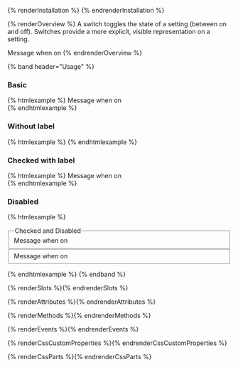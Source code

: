 {% renderInstallation %} {% endrenderInstallation %}

{% renderOverview %}
  A switch toggles the state of a setting (between on and off). Switches 
  provide a more explicit, visible representation on a setting.

  <pf-switch id="overview-switch" checked></pf-switch>
  <label for="overview-switch">
    <span data-state="on">Message when on</span>
    <span data-state="off" hidden>Message when off</span>
  </label>
{% endrenderOverview %}

{% band header="Usage" %}
  ### Basic
  {% htmlexample %}
  <pf-switch id="color-scheme-toggle"></pf-switch>
  <label for="color-scheme-toggle">
    <span data-state="on">Message when on</span>
    <span data-state="off" hidden>Message when off</span>
  </label>  
  {% endhtmlexample %}

  ### Without label
  {% htmlexample %}
  <pf-switch></pf-switch>
  {% endhtmlexample %}

  ### Checked with label
  {% htmlexample %}
  <pf-switch id="checked" checked show-check-icon></pf-switch>
  <label for="checked">
    <span data-state="on">Message when on</span>
    <span data-state="off" hidden>Message when off</span>
  </label>    
  {% endhtmlexample %}

  ### Disabled
  {% htmlexample %}
  <form>
    <fieldset>
      <legend>Checked and Disabled</legend>
      <pf-switch id="checked-disabled" checked disabled></pf-switch>
      <label for="checked-disabled">
        <span data-state="on">Message when on</span>
        <span data-state="off" hidden>Message when off</span>
      </label>      
    </fieldset>
    <fieldset>
      <pf-switch id="default-disabled" disabled></pf-switch>
      <label for="default-disabled">
        <span data-state="on">Message when on</span>
        <span data-state="off" hidden>Message when off</span>
      </label>        
    </fieldset>
  </form>
  {% endhtmlexample %}
{% endband %}

{% renderSlots %}{% endrenderSlots %}

{% renderAttributes %}{% endrenderAttributes %}

{% renderMethods %}{% endrenderMethods %}

{% renderEvents %}{% endrenderEvents %}

{% renderCssCustomProperties %}{% endrenderCssCustomProperties %}

{% renderCssParts %}{% endrenderCssParts %}
